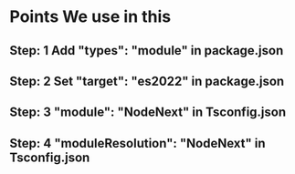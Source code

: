 # Points We use in this 

## Step: 1  Add "types": "module" in package.json

## Step: 2  Set "target": "es2022" in package.json

## Step: 3   "module": "NodeNext" in Tsconfig.json

## Step: 4   "moduleResolution": "NodeNext" in Tsconfig.json